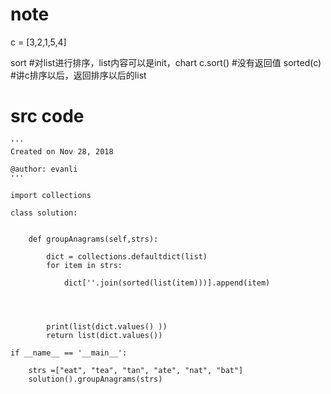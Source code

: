 
# note
c = [3,2,1,5,4]

sort #对list进行排序，list内容可以是init，chart
c.sort() #没有返回值
sorted(c) #讲c排序以后，返回排序以后的list

# src code
```
'''
Created on Nov 28, 2018

@author: evanli
'''

import collections

class solution:
    
    
    def groupAnagrams(self,strs):
        
        dict = collections.defaultdict(list)
        for item in strs:

            dict[''.join(sorted(list(item)))].append(item)
            
        
        
        
        print(list(dict.values() ))   
        return list(dict.values())
        
if __name__ == '__main__':
    
    strs =["eat", "tea", "tan", "ate", "nat", "bat"]
    solution().groupAnagrams(strs)
```
